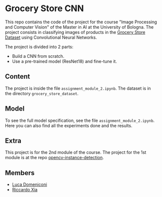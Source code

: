 # Grocery Store CNN

This repo contains the code of the project for the course "Image Processing and Computer Vision" of the Master in AI at the University of Bologna. The project consists in classifying images of products in the [Grocery Store Dataset](https://github.com/marcusklasson/GroceryStoreDataset) using Convolutional Neural Networks.

The project is divided into 2 parts:

- Build a CNN from scratch.
- Use a pre-trained model (ResNet18) and fine-tune it.

## Content

The project is inside the file `assignment_module_2.ipynb`. The dataset is in the directory `grocery_store_dataset`.

## Model

To see the full model specification, see the file `assignment_module_2.ipynb`. Here you can also find all the experiments done and the results.

## Extra

This project is for the 2nd module of the course. The project for the 1st module is at the repo [opencv-instance-detection](https://github.com/NotXia/opencv-instance-detection).

## Members

- [Luca Domeniconi](https://github.com/AjejeBrazorfEU)
- [Riccardo Xia](https://github.com/NotXia)
